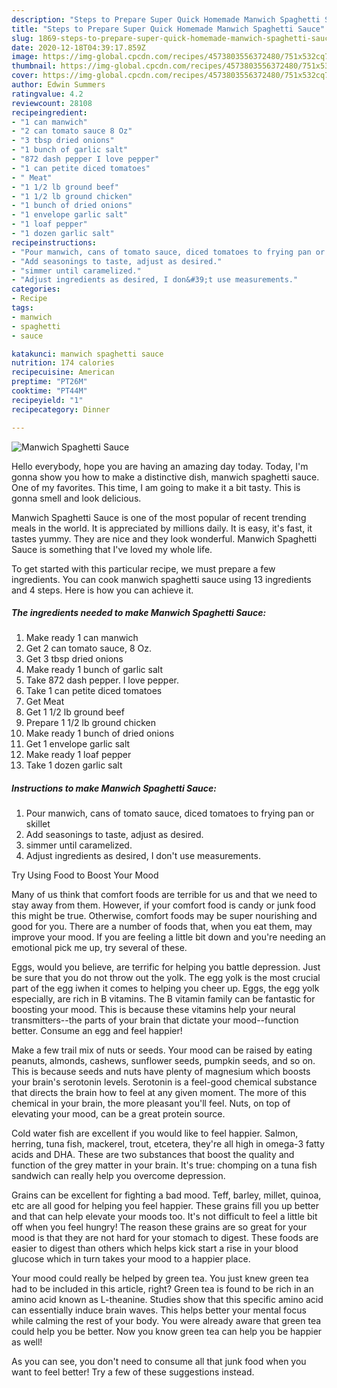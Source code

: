 ```yaml
---
description: "Steps to Prepare Super Quick Homemade Manwich Spaghetti Sauce"
title: "Steps to Prepare Super Quick Homemade Manwich Spaghetti Sauce"
slug: 1869-steps-to-prepare-super-quick-homemade-manwich-spaghetti-sauce
date: 2020-12-18T04:39:17.859Z
image: https://img-global.cpcdn.com/recipes/4573803556372480/751x532cq70/manwich-spaghetti-sauce-recipe-main-photo.jpg
thumbnail: https://img-global.cpcdn.com/recipes/4573803556372480/751x532cq70/manwich-spaghetti-sauce-recipe-main-photo.jpg
cover: https://img-global.cpcdn.com/recipes/4573803556372480/751x532cq70/manwich-spaghetti-sauce-recipe-main-photo.jpg
author: Edwin Summers
ratingvalue: 4.2
reviewcount: 28108
recipeingredient:
- "1 can manwich"
- "2 can tomato sauce 8 Oz"
- "3 tbsp dried onions"
- "1 bunch of garlic salt"
- "872 dash pepper I love pepper"
- "1 can petite diced tomatoes"
- " Meat"
- "1 1/2 lb ground beef"
- "1 1/2 lb ground chicken"
- "1 bunch of dried onions"
- "1 envelope garlic salt"
- "1 loaf pepper"
- "1 dozen garlic salt"
recipeinstructions:
- "Pour manwich, cans of tomato sauce, diced tomatoes to frying pan or skillet"
- "Add seasonings to taste, adjust as desired."
- "simmer until caramelized."
- "Adjust ingredients as desired, I don&#39;t use measurements."
categories:
- Recipe
tags:
- manwich
- spaghetti
- sauce

katakunci: manwich spaghetti sauce 
nutrition: 174 calories
recipecuisine: American
preptime: "PT26M"
cooktime: "PT44M"
recipeyield: "1"
recipecategory: Dinner

---
```



![Manwich Spaghetti Sauce](https://img-global.cpcdn.com/recipes/4573803556372480/751x532cq70/manwich-spaghetti-sauce-recipe-main-photo.jpg)

Hello everybody, hope you are having an amazing day today. Today, I'm gonna show you how to make a distinctive dish, manwich spaghetti sauce. One of my favorites. This time, I am going to make it a bit tasty. This is gonna smell and look delicious.

Manwich Spaghetti Sauce is one of the most popular of recent trending meals in the world. It is appreciated by millions daily. It is easy, it's fast, it tastes yummy. They are nice and they look wonderful. Manwich Spaghetti Sauce is something that I've loved my whole life.




To get started with this particular recipe, we must prepare a few ingredients. You can cook manwich spaghetti sauce using 13 ingredients and 4 steps. Here is how you can achieve it.

<!--inarticleads1-->

##### The ingredients needed to make Manwich Spaghetti Sauce:

1. Make ready 1 can manwich
1. Get 2 can tomato sauce, 8 Oz.
1. Get 3 tbsp dried onions
1. Make ready 1 bunch of garlic salt
1. Take 872 dash pepper. I love pepper.
1. Take 1 can petite diced tomatoes
1. Get  Meat
1. Get 1 1/2 lb ground beef
1. Prepare 1 1/2 lb ground chicken
1. Make ready 1 bunch of dried onions
1. Get 1 envelope garlic salt
1. Make ready 1 loaf pepper
1. Take 1 dozen garlic salt




<!--inarticleads2-->

##### Instructions to make Manwich Spaghetti Sauce:

1. Pour manwich, cans of tomato sauce, diced tomatoes to frying pan or skillet
1. Add seasonings to taste, adjust as desired.
1. simmer until caramelized.
1. Adjust ingredients as desired, I don&#39;t use measurements.




Try Using Food to Boost Your Mood


Many of us think that comfort foods are terrible for us and that we need to stay away from them. However, if your comfort food is candy or junk food this might be true. Otherwise, comfort foods may be super nourishing and good for you. There are a number of foods that, when you eat them, may improve your mood. If you are feeling a little bit down and you're needing an emotional pick me up, try several of these.

Eggs, would you believe, are terrific for helping you battle depression. Just be sure that you do not throw out the yolk. The egg yolk is the most crucial part of the egg iwhen it comes to helping you cheer up. Eggs, the egg yolk especially, are rich in B vitamins. The B vitamin family can be fantastic for boosting your mood. This is because these vitamins help your neural transmitters--the parts of your brain that dictate your mood--function better. Consume an egg and feel happier!

Make a few trail mix of nuts or seeds. Your mood can be raised by eating peanuts, almonds, cashews, sunflower seeds, pumpkin seeds, and so on. This is because seeds and nuts have plenty of magnesium which boosts your brain's serotonin levels. Serotonin is a feel-good chemical substance that directs the brain how to feel at any given moment. The more of this chemical in your brain, the more pleasant you'll feel. Nuts, on top of elevating your mood, can be a great protein source.

Cold water fish are excellent if you would like to feel happier. Salmon, herring, tuna fish, mackerel, trout, etcetera, they're all high in omega-3 fatty acids and DHA. These are two substances that boost the quality and function of the grey matter in your brain. It's true: chomping on a tuna fish sandwich can really help you overcome depression. 

Grains can be excellent for fighting a bad mood. Teff, barley, millet, quinoa, etc are all good for helping you feel happier. These grains fill you up better and that can help elevate your moods too. It's not difficult to feel a little bit off when you feel hungry! The reason these grains are so great for your mood is that they are not hard for your stomach to digest. These foods are easier to digest than others which helps kick start a rise in your blood glucose which in turn takes your mood to a happier place.

Your mood could really be helped by green tea. You just knew green tea had to be included in this article, right? Green tea is found to be rich in an amino acid known as L-theanine. Studies show that this specific amino acid can essentially induce brain waves. This helps better your mental focus while calming the rest of your body. You were already aware that green tea could help you be better. Now you know green tea can help you be happier as well!

As you can see, you don't need to consume all that junk food when you want to feel better! Try  a few  of  these  suggestions  instead.

